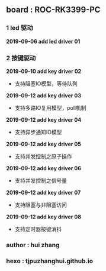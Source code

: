 ## board : ROC-RK3399-PC  ##

### 1 led 驱动 ###

**2019-09-06 add led driver 01**                

### 2 按键驱动 ###

**2019-09-10 add key driver 02**     
 
- 支持阻塞IO模型，等待队列

**2019-09-12 add key driver 03**     

- 支持多路IO复用模型，poll机制

**2019-09-12 add key driver 04**     

- 支持异步通知IO模型

**2019-09-12 add key driver 05**     

- 支持并发控制之原子操作

**2019-09-12 add key driver 06**     

- 支持并发控制之信号量

**2019-09-12 add key driver 07**     

- 支持阻塞与非阻塞访问

**2019-09-12 add key driver 08**     

- 支持定时器按键消抖


### author : hui zhang ###
### hexo : tjpuzhanghui.github.io ###


